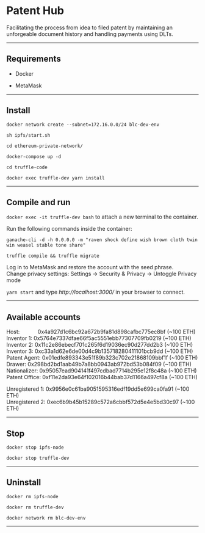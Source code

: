 # Patent Hub

Facilitating the process from idea to filed patent by maintaining an unforgeable document history and handling payments using DLTs.

---------------------------------------------------------------------------------------------------------

## Requirements

*   Docker

*   MetaMask

---------------------------------------------------------------------------------------------------------

## Install

```
docker network create --subnet=172.16.0.0/24 blc-dev-env

sh ipfs/start.sh

cd ethereum-private-network/

docker-compose up -d

cd truffle-code

docker exec truffle-dev yarn install
```

---------------------------------------------------------------------------------------------------------

## Compile and run

`docker exec -it truffle-dev bash` to attach a new terminal to the container.

Run the following commands inside the container:

```
ganache-cli -d -h 0.0.0.0 -m "raven shock define wish brown cloth twin win weasel stable tone share"

truffle compile && truffle migrate
```

Log in to MetaMask and restore the account with the seed phrase.  
Change privacy settings: Settings -> Security & Privacy -> Untoggle Privacy mode

`yarn start` and type *http://localhost:3000/* in your browser to connect.

---------------------------------------------------------------------------------------------------------

## Available accounts

Host: &nbsp;&nbsp;&nbsp;&nbsp;&nbsp;&nbsp;&nbsp;&nbsp;&nbsp;&nbsp; 0x4a927d1c6bc92a672b9fa81d898cafbc775ec8bf (~100 ETH)  
Inventor 1:    0x5764e7337dfae66f5ac5551ebb77307709fb0219 (~100 ETH)  
Inventor 2:    0x11c2e86ebecf701c265f6d19036ec90d277dd2b3 (~100 ETH)  
Inventor 3:    0xc33a1d62e6de00d4c9b135718280411101bcb9dd (~100 ETH)  
Patent Agent:  0x01edfe893343e51f89b323c702e21868109bbf1f (~100 ETH)  
Drawer:        0x298bd2bd1aab49b7a8bb0943ab972bd53b084f09 (~100 ETH)  
Nationalizer:  0x95057ead904141f497cdbad7714b295e12f8c48a (~100 ETH)  
Patent Office: 0xf11e2da93e64f102016b44bab37d1166a497cf8a (~100 ETH)  

Unregistered 1: 0x9956e0c61ba9051595316edf19dd5e699ca0fa91 (~100 ETH)  
Unregistered 2: 0xec6b9b45b15289c572a6cbbf572d5e4e5bd30c97 (~100 ETH)

---------------------------------------------------------------------------------------------------------

## Stop

```
docker stop ipfs-node

docker stop truffle-dev
```

---------------------------------------------------------------------------------------------------------

## Uninstall

```
docker rm ipfs-node 

docker rm truffle-dev 

docker network rm blc-dev-env
```

---------------------------------------------------------------------------------------------------------
